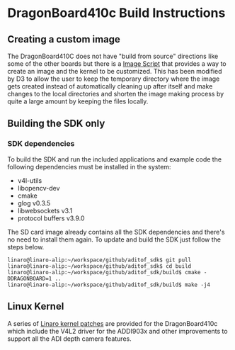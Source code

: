 # DragonBoard410c Build Instructions

## Creating a custom image
The DragonBoard410C does not have "build from source" directions like some of the other boards but there is a [Image Script](../../sdcard-images-utils/dragonboard410c/utils) that provides a way to create an image and the kernel to be customized. This has been modified by D3 to allow the user to keep the temporary directory where the image gets created instead of automatically cleaning up after itself and make changes to the local directories and shorten the image making process by quite a large amount by keeping the files locally.

## Building the SDK only

### SDK dependencies
To build the SDK and run the included applications and example code the following dependencies must be installed in the system:
 - v4l-utils
 - libopencv-dev
 - cmake
 - glog v0.3.5
 - libwebsockets v3.1
 - protocol buffers v3.9.0
 
The SD card image already contains all the SDK dependencies and there's no need to install them again. To update and build the SDK just follow the steps below.

```console
linaro@linaro-alip:~/workspace/github/aditof_sdk$ git pull
linaro@linaro-alip:~/workspace/github/aditof_sdk$ cd build
linaro@linaro-alip:~/workspace/github/aditof_sdk/build$ cmake -DDRAGONBOARD=1 ..
linaro@linaro-alip:~/workspace/github/aditof_sdk/build$ make -j4
``` 

## Linux Kernel
A series of [Linaro kernel patches](../../sdcard-images-utils/dragonboard410c/linux-patches) are provided for the DragonBoard410c which include the V4L2 driver for the ADDI903x and other improvements to support all the ADI depth camera features. 
